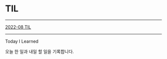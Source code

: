 # TIL

---

[2022-08 TIL](https://github.com/ChangSuLee00/TIL/tree/main/2022-08)

---

Today I Learned

오늘 한 일과 내일 할 일을 기록합니다.